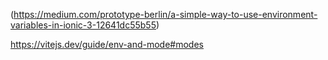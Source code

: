 (https://medium.com/prototype-berlin/a-simple-way-to-use-environment-variables-in-ionic-3-12641dc55b55)

https://vitejs.dev/guide/env-and-mode#modes